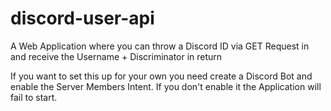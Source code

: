 # discord-user-api
A Web Application where you can throw a Discord ID via GET Request in and receive the Username + Discriminator in return

If you want to set this up for your own you need create a Discord Bot and enable the Server Members Intent. If you don't enable it the Application will fail to start.
